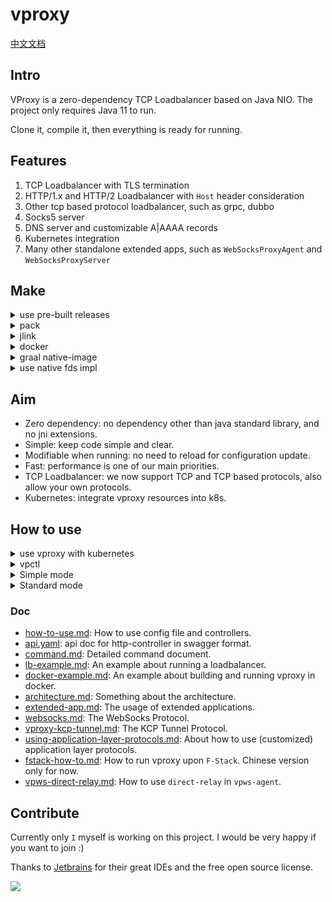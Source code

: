 # vproxy

[中文文档](https://github.com/wkgcass/vproxy/blob/master/README_ZH.md)

## Intro

VProxy is a zero-dependency TCP Loadbalancer based on Java NIO. The project only requires Java 11 to run.

Clone it, compile it, then everything is ready for running.

## Features

1. TCP Loadbalancer with TLS termination
2. HTTP/1.x and HTTP/2 Loadbalancer with `Host` header consideration
3. Other tcp based protocol loadbalancer, such as grpc, dubbo
4. Socks5 server
5. DNS server and customizable A|AAAA records
6. Kubernetes integration
7. Many other standalone extended apps, such as `WebSocksProxyAgent` and `WebSocksProxyServer`

## Make

<details><summary>use pre-built releases</summary>

<br>

See the [release page](https://github.com/wkgcass/vproxy/releases).

#### For linux

Use the latest `vproxy-linux` binary file in release page.

Or

Use the jlink built runtime [here](https://github.com/wkgcass/vproxy/releases/download/1.0.0-BETA-5/vproxy-runtime-linux.tar.gz).

#### For macos

Use the latest `vproxy-macos` binary file in release page.

#### For windows

Java runtime can be found [here](https://adoptopenjdk.net/?variant=openjdk11&jvmVariant=hotspot).

#### For musl

Use the jlink built runtime [here](https://github.com/wkgcass/vproxy/releases/download/1.0.0-BETA-5/vproxy-runtime-musl.tar.gz).

>NOTE: the runtime is in beta state.

</details>

<details><summary>pack</summary>

<br>

```
./gradlew clean jar
java -jar build/libs/vproxy.jar -Deploy=HelloWorld
```

</details>

<details><summary>jlink</summary>

<br>

```
./gradlew clean jlink
./build/image/bin/vproxy -Deploy=HelloWorld
```

</details>

<details><summary>docker</summary>

<br>

```
docker build --no-cache -t vproxy:latest https://raw.githubusercontent.com/wkgcass/vproxy/master/docker/Dockerfile
docker run --rm vproxy -Deploy=HelloWorld
```

</details>

<details><summary>graal native-image</summary>

<br>

```
./gradlew clean jar
native-image -jar build/libs/vproxy.jar --enable-all-security-services --no-fallback --no-server vproxy
./vproxy -Deploy=HelloWorld
```

</details>

<details><summary>use native fds impl</summary>

<br>

Only macos(bsd)/linux supported. And you might need to set the `JAVA_HOME` env variable before compiling.

```
cd ./src/main/c
./make-general.sh

cd ../../../
java -Dvfd=posix -Djava.library.path=./src/main/c -jar build/libs/vproxy.jar -Deploy=HelloWorld
```

For info about `F-Stack`, check the doc [fstack-how-to.md](https://github.com/wkgcass/vproxy/blob/master/doc_zh/fstack-how-to.md).

</details>

## Aim

* Zero dependency: no dependency other than java standard library, and no jni extensions.
* Simple: keep code simple and clear.
* Modifiable when running: no need to reload for configuration update.
* Fast: performance is one of our main priorities.
* TCP Loadbalancer: we now support TCP and TCP based protocols, also allow your own protocols.
* Kubernetes: integrate vproxy resources into k8s.

## How to use

<details><summary>use vproxy with kubernetes</summary>

<br>

Add crd, launch vproxy and controller

```
kubectl apply -f https://github.com/vproxy-tools/vpctl/blob/master/misc/crd.yaml
kubectl apply -f https://github.com/vproxy-tools/vpctl/blob/master/misc/k8s-vproxy.yaml
```

Launch the example app

```
kubectl apply -f https://github.com/vproxy-tools/vpctl/blob/master/misc/cr-example.yaml
```

Detailed info can be found [here](https://github.com/vproxy-tools/vpctl/blob/master/README.md).

</details>

<details><summary>vpctl</summary>

<br>

A command line client application is provided to manipulate the vproxy instance. You may see more info in [vpctl repo](https://github.com/vproxy-tools/vpctl).

This tool is fully tested and simple to use. Some examples are provided in the tool repo for reference.

</details>

<details><summary>Simple mode</summary>

<br>

You can start a simple loadbalancer in one command:

```
java -Deploy=Simple -jar vproxy.jar \  
                bind {port} \
                backend {host1:port1,host2:port2} \
                [ssl {path of cert1,cert2} {path of key} \]
                [protocol {...} \]
```

Use `help` to view the parameters.

</details>

<details><summary>Standard mode</summary>

<br>

Use `help` to view the launching parameters.

When launching the vproxy instance, a `http-controller` on port 18776 and a `resp-controller` on port 16379 will be started. Then you can operate the vproxy instance using `curl` or `redis-cli`. You may also operate the vproxy instance directly using standard input (stdin).

See [command.md](https://github.com/wkgcass/vproxy/blob/master/doc/command.md) and [api doc](https://github.com/wkgcass/vproxy/blob/master/doc/api.yaml) for more info.  
Questions about implementation detail are also welcome (in issues).

</details>

### Doc

* [how-to-use.md](https://github.com/wkgcass/vproxy/blob/master/doc/how-to-use.md): How to use config file and controllers.
* [api.yaml](https://github.com/wkgcass/vproxy/blob/dev/doc/api.yaml): api doc for http-controller in swagger format.
* [command.md](https://github.com/wkgcass/vproxy/blob/master/doc/command.md): Detailed command document.
* [lb-example.md](https://github.com/wkgcass/vproxy/blob/master/doc/lb-example.md): An example about running a loadbalancer.
* [docker-example.md](https://github.com/wkgcass/vproxy/blob/master/doc/docker-example.md): An example about building and running vproxy in docker.
* [architecture.md](https://github.com/wkgcass/vproxy/blob/master/doc/architecture.md): Something about the architecture.
* [extended-app.md](https://github.com/wkgcass/vproxy/blob/master/doc/extended-app.md): The usage of extended applications.
* [websocks.md](https://github.com/wkgcass/vproxy/blob/master/doc/websocks.md): The WebSocks Protocol.
* [vproxy-kcp-tunnel.md](https://github.com/wkgcass/vproxy/blob/master/doc/vproxy-kcp-tunnel.md): The KCP Tunnel Protocol.
* [using-application-layer-protocols.md](https://github.com/wkgcass/vproxy/blob/master/doc/using-application-layer-protocols.md): About how to use (customized) application layer protocols.
* [fstack-how-to.md](https://github.com/wkgcass/vproxy/blob/master/doc_zh/fstack-how-to.md): How to run vproxy upon `F-Stack`. Chinese version only for now.
* [vpws-direct-relay.md](https://github.com/wkgcass/vproxy/blob/master/doc_zh/vpws-direct-relay.md): How to use `direct-relay` in `vpws-agent`.

## Contribute

Currently only `I` myself is working on this project. I would be very happy if you want to join :)

Thanks to [Jetbrains](https://www.jetbrains.com/?from=vproxy) for their great IDEs and the free open source license.

![](https://raw.githubusercontent.com/wkgcass/vproxy/master/doc/jetbrains.png)
